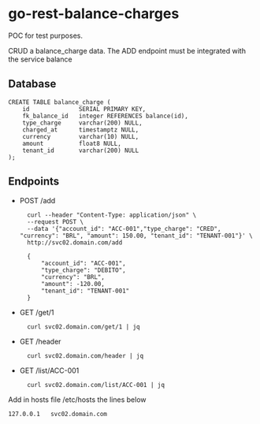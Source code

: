 # go-rest-balance-charges

POC for test purposes.

CRUD a balance_charge data. The ADD endpoint must be integrated with the service balance

## Database

    CREATE TABLE balance_charge (
        id              SERIAL PRIMARY KEY,
        fk_balance_id   integer REFERENCES balance(id),
        type_charge     varchar(200) NULL,
        charged_at      timestamptz NULL,
        currency        varchar(10) NULL,   
        amount          float8 NULL,
        tenant_id       varchar(200) NULL
    );

## Endpoints

+ POST /add

        curl --header "Content-Type: application/json" \
        --request POST \
        --data '{"account_id": "ACC-001","type_charge": "CRED", "currency": "BRL", "amount": 150.00, "tenant_id": "TENANT-001"}' \
        http://svc02.domain.com/add

        {
            "account_id": "ACC-001",
            "type_charge": "DEBITO",
            "currency": "BRL",
            "amount": -120.00,
            "tenant_id": "TENANT-001"
        }

+ GET /get/1

        curl svc02.domain.com/get/1 | jq

+ GET /header

        curl svc02.domain.com/header | jq

+ GET /list/ACC-001

        curl svc02.domain.com/list/ACC-001 | jq


Add in hosts file /etc/hosts the lines below

    127.0.0.1   svc02.domain.com



